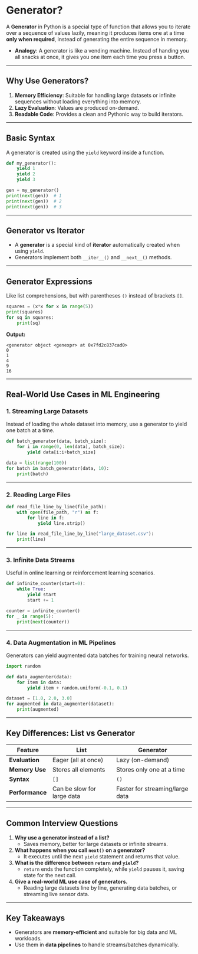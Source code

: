 # Generator?
A **Generator** in Python is a special type of function that allows you to iterate over a sequence of values lazily, meaning it produces items one at a time **only when required**, instead of generating the entire sequence in memory.

- **Analogy**: A generator is like a vending machine. Instead of handing you all snacks at once, it gives you one item each time you press a button.

---

## Why Use Generators?
1. **Memory Efficiency**: Suitable for handling large datasets or infinite sequences without loading everything into memory.
2. **Lazy Evaluation**: Values are produced on-demand.
3. **Readable Code**: Provides a clean and Pythonic way to build iterators.

---

## Basic Syntax
A generator is created using the `yield` keyword inside a function.

```python
def my_generator():
    yield 1
    yield 2
    yield 3

gen = my_generator()
print(next(gen))  # 1
print(next(gen))  # 2
print(next(gen))  # 3
```

---

## Generator vs Iterator
- A **generator** is a special kind of **iterator** automatically created when using `yield`.
- Generators implement both `__iter__()` and `__next__()` methods.

---

## Generator Expressions
Like list comprehensions, but with parentheses `()` instead of brackets `[]`.

```python
squares = (x*x for x in range(5))
print(squares)
for sq in squares:
    print(sq)
```

**Output:**
```
<generator object <genexpr> at 0x7fd2c837cad0>
0
1
4
9
16
```

---

## Real-World Use Cases in ML Engineering

### 1. Streaming Large Datasets
Instead of loading the whole dataset into memory, use a generator to yield one batch at a time.

```python
def batch_generator(data, batch_size):
    for i in range(0, len(data), batch_size):
        yield data[i:i+batch_size]

data = list(range(100))
for batch in batch_generator(data, 10):
    print(batch)
```

---

### 2. Reading Large Files
```python
def read_file_line_by_line(file_path):
    with open(file_path, "r") as f:
        for line in f:
            yield line.strip()

for line in read_file_line_by_line("large_dataset.csv"):
    print(line)
```

---

### 3. Infinite Data Streams
Useful in online learning or reinforcement learning scenarios.

```python
def infinite_counter(start=0):
    while True:
        yield start
        start += 1

counter = infinite_counter()
for _ in range(5):
    print(next(counter))
```

---

### 4. Data Augmentation in ML Pipelines
Generators can yield augmented data batches for training neural networks.

```python
import random

def data_augmenter(data):
    for item in data:
        yield item + random.uniform(-0.1, 0.1)

dataset = [1.0, 2.0, 3.0]
for augmented in data_augmenter(dataset):
    print(augmented)
```

---

## Key Differences: List vs Generator

| Feature          | List                           | Generator                   |
|------------------|--------------------------------|-----------------------------|
| **Evaluation**   | Eager (all at once)            | Lazy (on-demand)            |
| **Memory Use**   | Stores all elements            | Stores only one at a time   |
| **Syntax**       | `[]`                           | `()`                        |
| **Performance**  | Can be slow for large data     | Faster for streaming/large data |

---

## Common Interview Questions
1. **Why use a generator instead of a list?**
   - Saves memory, better for large datasets or infinite streams.
2. **What happens when you call `next()` on a generator?**
   - It executes until the next `yield` statement and returns that value.
3. **What is the difference between `return` and `yield`?**
   - `return` ends the function completely, while `yield` pauses it, saving state for the next call.
4. **Give a real-world ML use case of generators.**
   - Reading large datasets line by line, generating data batches, or streaming live sensor data.

---

## Key Takeaways
- Generators are **memory-efficient** and suitable for big data and ML workloads.
- Use them in **data pipelines** to handle streams/batches dynamically.
